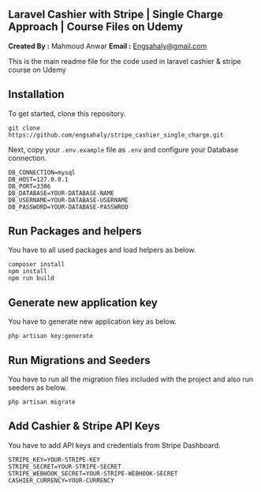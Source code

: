 ## Laravel Cashier with Stripe | Single Charge Approach | Course Files on Udemy


**Created By :** Mahmoud Anwar
**Email :** Engsahaly@gmail.com

This is the main readme file for the code used in laravel cashier & stripe course on Udemy

## Installation

To get started, clone this repository.

```
git clone https://github.com/engsahaly/stripe_cashier_single_charge.git
```

Next, copy your `.env.example` file as `.env` and configure your Database connection.

```
DB_CONNECTION=mysql
DB_HOST=127.0.0.1
DB_PORT=3306
DB_DATABASE=YOUR-DATABASE-NAME
DB_USERNAME=YOUR-DATABASE-USERNAME
DB_PASSWORD=YOUR-DATABASE-PASSWROD
```

## Run Packages and helpers

You have to all used packages and load helpers as below.

```
composer install
npm install
npm run build
```

## Generate new application key

You have to generate new application key as below.

```
php artisan key:generate
```

## Run Migrations and Seeders

You have to run all the migration files included with the project and also run seeders as below.

```
php artisan migrate
```

## Add Cashier & Stripe API Keys

You have to add API keys and credentials from Stripe Dashboard.

```
STRIPE_KEY=YOUR-STRIPE-KEY
STRIPE_SECRET=YOUR-STRIPE-SECRET
STRIPE_WEBHOOK_SECRET=YOUR-STRIPE-WEBHOOK-SECRET
CASHIER_CURRENCY=YOUR-CURRENCY

```
